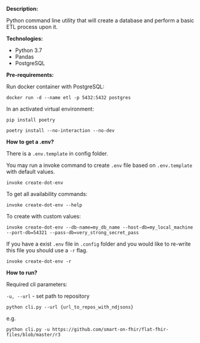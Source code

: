 **Description:**

Python command line utility that will create a database and perform a basic ETL process upon it.

**Technologies:**

- Python 3.7
- Pandas
- PostgreSQL
 
**Pre-requirements:**

Run docker container with PostgreSQL:

```docker run -d --name etl -p 5432:5432 postgres```

In an activated virtual environment:

```pip install poetry```

```poetry install --no-interaction --no-dev```

**How to get a .env?**

There is a `.env.template` in config folder.

You may run a invoke command to create `.env` file based on `.env.template` with default values.

```invoke create-dot-env```

To get all availability commands:

```invoke create-dot-env --help```


To create with custom values:

```invoke create-dot-env --db-name=my_db_name --host-db=my_local_machine --port-db=54321 --pass-db=very_strong_secret_pass```

If you have a exist `.env` file in `.config` folder and you would like to re-write this file you should use a `-r` flag.

```invoke create-dot-env -r```


**How to run?**

Required cli parameters:

```-u, --url``` - set path to repository

```python cli.py --url {url_to_repos_with_ndjsons}```

e.g.

```python cli.py -u https://github.com/smart-on-fhir/flat-fhir-files/blob/master/r3```